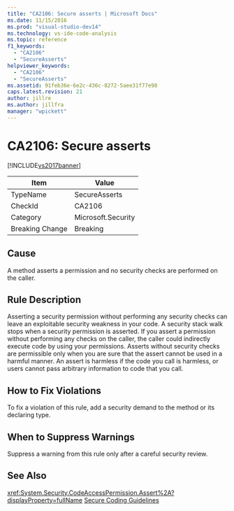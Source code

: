 ```yaml
---
title: "CA2106: Secure asserts | Microsoft Docs"
ms.date: 11/15/2016
ms.prod: "visual-studio-dev14"
ms.technology: vs-ide-code-analysis
ms.topic: reference
f1_keywords:
  - "CA2106"
  - "SecureAsserts"
helpviewer_keywords:
  - "CA2106"
  - "SecureAsserts"
ms.assetid: 91feb36e-6e2c-436c-8272-5aee31f77e98
caps.latest.revision: 21
author: jillre
ms.author: jillfra
manager: "wpickett"
---
```

# CA2106: Secure asserts
[!INCLUDE[vs2017banner](../includes/vs2017banner.md)]

|Item|Value|
|-|-|
|TypeName|SecureAsserts|
|CheckId|CA2106|
|Category|Microsoft.Security|
|Breaking Change|Breaking|

## Cause
 A method asserts a permission and no security checks are performed on the caller.

## Rule Description
 Asserting a security permission without performing any security checks can leave an exploitable security weakness in your code. A security stack walk stops when a security permission is asserted. If you assert a permission without performing any checks on the caller, the caller could indirectly execute code by using your permissions. Asserts without security checks are permissible only when you are sure that the assert cannot be used in a harmful manner. An assert is harmless if the code you call is harmless, or users cannot pass arbitrary information to code that you call.

## How to Fix Violations
 To fix a violation of this rule, add a security demand to the method or its declaring type.

## When to Suppress Warnings
 Suppress a warning from this rule only after a careful security review.

## See Also
 <xref:System.Security.CodeAccessPermission.Assert%2A?displayProperty=fullName>
 [Secure Coding Guidelines](https://msdn.microsoft.com/library/4f882d94-262b-4494-b0a6-ba9ba1f5f177)
